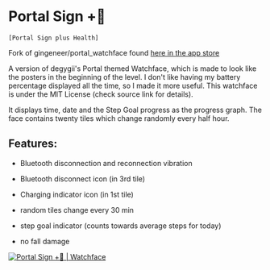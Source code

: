 # Portal Sign +💟

`[Portal Sign plus Health]`

Fork of gingeneer/portal_watchface found [here in the app store](https://apps.getpebble.com/en_US/application/556382a65c83e51dbb000091)

A version of degygii's Portal themed Watchface, which is made to look like the posters in the beginning of the level. I don't like having my battery percentage displayed all the time, so I made it more useful. This watchface is under the MIT License (check source link for details).

It displays time, date and the Step Goal progress as the progress graph. The face contains twenty tiles which change randomly every half hour.

## Features:

- Bluetooth disconnection and reconnection vibration

- Bluetooth disconnect icon (in 3rd tile)

- Charging indicator icon (in 1st tile)

- random tiles change every 30 min

- step goal indicator (counts towards average steps for today)

- no fall damage

[![Portal Sign +💟 | Watchface](http://pblweb.com/badge/5832c17200355a8634000185/black/small)](https://apps.getpebble.com/en_US/application/5832c17200355a8634000185)

